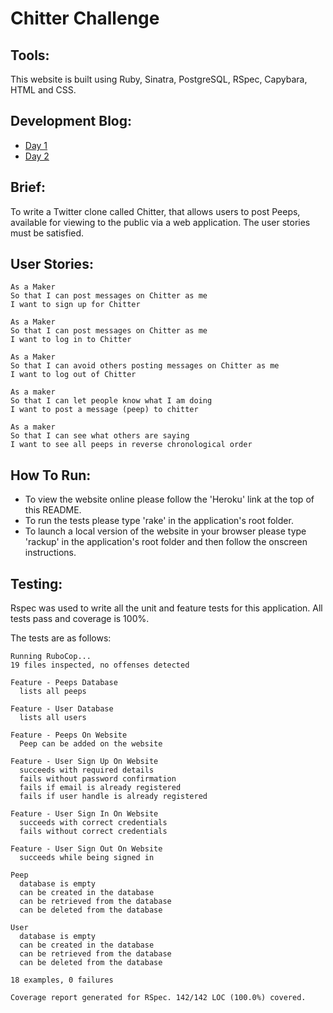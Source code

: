 Chitter Challenge
=================

Tools:
------
This website is built using Ruby, Sinatra, PostgreSQL, RSpec, Capybara, HTML and CSS.

Development Blog:
-----------------
- [Day 1](http://sanjsanj.github.io/Week%204,%20Day%206/)
- [Day 2](http://sanjsanj.github.io/Week%204,%20Day%207/)

Brief:
-----
To write a Twitter clone called Chitter, that allows users to post Peeps, available for viewing to the public via a web application.  The user stories must be satisfied.

User Stories:
-------
```
As a Maker
So that I can post messages on Chitter as me
I want to sign up for Chitter

As a Maker
So that I can post messages on Chitter as me
I want to log in to Chitter

As a Maker
So that I can avoid others posting messages on Chitter as me
I want to log out of Chitter

As a maker
So that I can let people know what I am doing  
I want to post a message (peep) to chitter

As a maker
So that I can see what others are saying  
I want to see all peeps in reverse chronological order
```

How To Run:
-----------
- To view the website online please follow the 'Heroku' link at the top of this README.
- To run the tests please type 'rake' in the application's root folder.
- To launch a local version of the website in your browser please type 'rackup' in the application's root folder and then follow the onscreen instructions.

Testing:
--------
Rspec was used to write all the unit and feature tests for this application.
All tests pass and coverage is 100%.

The tests are as follows:
```
Running RuboCop...
19 files inspected, no offenses detected

Feature - Peeps Database
  lists all peeps

Feature - User Database
  lists all users

Feature - Peeps On Website
  Peep can be added on the website

Feature - User Sign Up On Website
  succeeds with required details
  fails without password confirmation
  fails if email is already registered
  fails if user handle is already registered

Feature - User Sign In On Website
  succeeds with correct credentials
  fails without correct credentials

Feature - User Sign Out On Website
  succeeds while being signed in

Peep
  database is empty
  can be created in the database
  can be retrieved from the database
  can be deleted from the database

User
  database is empty
  can be created in the database
  can be retrieved from the database
  can be deleted from the database

18 examples, 0 failures

Coverage report generated for RSpec. 142/142 LOC (100.0%) covered.
```
